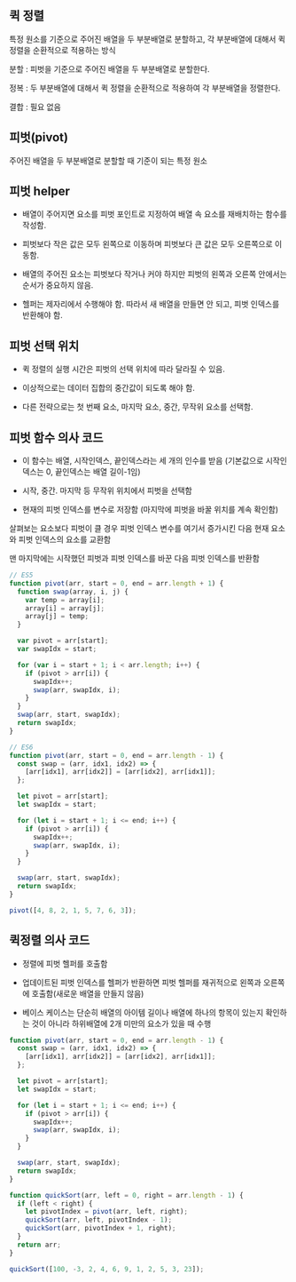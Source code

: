 ## 퀵 정렬

특정 원소를 기준으로 주어진 배열을 두 부분배열로 분할하고, 각 부분배열에 대해서 퀵 정렬을 순환적으로 적용하는 방식

분할 : 피벗을 기준으로 주어진 배열을 두 부분배열로 분할한다.

정복 : 두 부분배열에 대해서 퀵 정렬을 순환적으로 적용하여 각 부분배열을 정렬한다.

결합 : 필요 없음

## 피벗(pivot)

주어진 배열을 두 부분배열로 분할할 때 기준이 되는 특정 원소

## 피벗 helper

- 배열이 주어지면 요소를 피벗 포인트로 지정하여 배열 속 요소를 재배치하는 함수를 작성함.

- 피벗보다 작은 값은 모두 왼쪽으로 이동하며 피벗보다 큰 값은 모두 오른쪽으로 이동함.

- 배열의 주어진 요소는 피벗보다 작거나 커야 하지만 피벗의 왼쪽과 오른쪽 안에서는 순서가 중요하지 않음.

- 헬퍼는 제자리에서 수행해야 함. 따라서 새 배열을 만들면 안 되고, 피벗 인덱스를 반환해야 함.

## 피벗 선택 위치

- 퀵 정렬의 실행 시간은 피벗의 선택 위치에 따라 달라질 수 있음.

- 이상적으로는 데이터 집합의 중간값이 되도록 해야 함.

- 다른 전략으로는 첫 번째 요소, 마지막 요소, 중간, 무작위 요소를 선택함.

## 피벗 함수 의사 코드

- 이 함수는 배열, 시작인덱스, 끝인덱스라는 세 개의 인수를 받음 (기본값으로 시작인덱스는 0, 끝인덱스는 배열 길이-1임)

- 시작, 중간. 마지막 등 무작위 위치에서 피벗을 선택함

- 현재의 피벗 인덱스를 변수로 저장함 (마지막에 피벗을 바꿀 위치를 계속 확인함)

살펴보는 요소보다 피벗이 클 경우 피벗 인덱스 변수를 여기서 증가시킨 다음 현재 요소와 피벗 인덱스의 요소를 교환함

맨 마지막에는 시작했던 피벗과 피벗 인덱스를 바꾼 다음 피벗 인덱스를 반환함

```js
// ES5
function pivot(arr, start = 0, end = arr.length + 1) {
  function swap(array, i, j) {
    var temp = array[i];
    array[i] = array[j];
    array[j] = temp;
  }

  var pivot = arr[start];
  var swapIdx = start;

  for (var i = start + 1; i < arr.length; i++) {
    if (pivot > arr[i]) {
      swapIdx++;
      swap(arr, swapIdx, i);
    }
  }
  swap(arr, start, swapIdx);
  return swapIdx;
}

// ES6
function pivot(arr, start = 0, end = arr.length - 1) {
  const swap = (arr, idx1, idx2) => {
    [arr[idx1], arr[idx2]] = [arr[idx2], arr[idx1]];
  };

  let pivot = arr[start];
  let swapIdx = start;

  for (let i = start + 1; i <= end; i++) {
    if (pivot > arr[i]) {
      swapIdx++;
      swap(arr, swapIdx, i);
    }
  }

  swap(arr, start, swapIdx);
  return swapIdx;
}

pivot([4, 8, 2, 1, 5, 7, 6, 3]);
```

## 퀵정렬 의사 코드

- 정렬에 피벗 헬퍼를 호출함

- 업데이트된 피벗 인덱스를 헬퍼가 반환하면 피벗 헬퍼를 재귀적으로 왼쪽과 오른쪽에 호출함(새로운 배열을 만들지 않음)

- 베이스 케이스는 단순히 배열의 아이템 길이나 배열에 하나의 항목이 있는지 확인하는 것이 아니라 하위배열에 2개 미만의 요소가 있을 때 수행

```js
function pivot(arr, start = 0, end = arr.length - 1) {
  const swap = (arr, idx1, idx2) => {
    [arr[idx1], arr[idx2]] = [arr[idx2], arr[idx1]];
  };

  let pivot = arr[start];
  let swapIdx = start;

  for (let i = start + 1; i <= end; i++) {
    if (pivot > arr[i]) {
      swapIdx++;
      swap(arr, swapIdx, i);
    }
  }

  swap(arr, start, swapIdx);
  return swapIdx;
}

function quickSort(arr, left = 0, right = arr.length - 1) {
  if (left < right) {
    let pivotIndex = pivot(arr, left, right);
    quickSort(arr, left, pivotIndex - 1);
    quickSort(arr, pivotIndex + 1, right);
  }
  return arr;
}

quickSort([100, -3, 2, 4, 6, 9, 1, 2, 5, 3, 23]);
```
